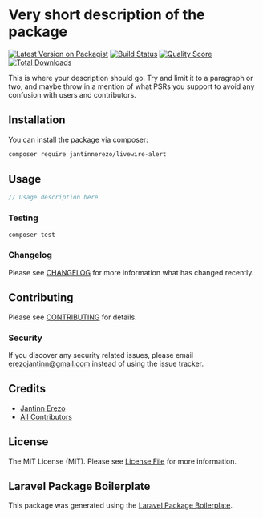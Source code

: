 # Very short description of the package

[![Latest Version on Packagist](https://img.shields.io/packagist/v/jantinnerezo/livewire-alert.svg?style=flat-square)](https://packagist.org/packages/jantinnerezo/livewire-alert)
[![Build Status](https://img.shields.io/travis/jantinnerezo/livewire-alert/master.svg?style=flat-square)](https://travis-ci.org/jantinnerezo/livewire-alert)
[![Quality Score](https://img.shields.io/scrutinizer/g/jantinnerezo/livewire-alert.svg?style=flat-square)](https://scrutinizer-ci.com/g/jantinnerezo/livewire-alert)
[![Total Downloads](https://img.shields.io/packagist/dt/jantinnerezo/livewire-alert.svg?style=flat-square)](https://packagist.org/packages/jantinnerezo/livewire-alert)

This is where your description should go. Try and limit it to a paragraph or two, and maybe throw in a mention of what PSRs you support to avoid any confusion with users and contributors.

## Installation

You can install the package via composer:

```bash
composer require jantinnerezo/livewire-alert
```

## Usage

``` php
// Usage description here
```

### Testing

``` bash
composer test
```

### Changelog

Please see [CHANGELOG](CHANGELOG.md) for more information what has changed recently.

## Contributing

Please see [CONTRIBUTING](CONTRIBUTING.md) for details.

### Security

If you discover any security related issues, please email erezojantinn@gmail.com instead of using the issue tracker.

## Credits

- [Jantinn Erezo](https://github.com/jantinnerezo)
- [All Contributors](../../contributors)

## License

The MIT License (MIT). Please see [License File](LICENSE.md) for more information.

## Laravel Package Boilerplate

This package was generated using the [Laravel Package Boilerplate](https://laravelpackageboilerplate.com).